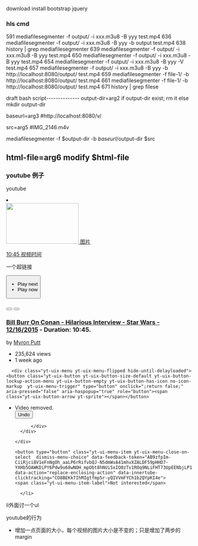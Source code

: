 download install bootstrap jquery



### hls cmd
  591  mediafilesegmenter -f output/ -i xxx.m3u8 -B yyy test.mp4
  636  mediafilesegmenter -f output/ -i xxx.m3u8 -B yyy -b output test.mp4
  638  history | grep mediafilesegmenter
  639  mediafilesegmenter -f output/ -i xxx.m3u8 -B yyy test.mp4
  650  mediafilesegmenter -f output/ -i xxx.m3u8 -B yyy test.mp4
  654  mediafilesegmenter -f output/ -i xxx.m3u8 -B yyy -V test.mp4
  657  mediafilesegmenter -f output/ -i xxx.m3u8 -B yyy -b http://localhost:8080/output/  test.mp4
  659  mediafilesegmenter -f file-1/  -b http://localhost:8080/output/  test.mp4
  661  mediafilesegmenter -f file-1/  -b http://localhost:8080/output/  test.mp4
  671  history | grep filese


draft bash script--------------
output-dir=arg2
if output-dir exist; rm it
else mkdir output-dir

baseurl=arg3   #http://localhost:8080/v/

src=arg5  #IMG_2146.m4v

mediafilesegmenter -f $output-dir  -b $baseurl/$output-dir  $src

html-file=arg6
modify $html-file
-----------

### youtube 例子
youtube
<li class="yt-shelf-grid-item"><div class="yt-lockup yt-lockup-grid yt-lockup-video clearfix" data-context-item-id="PagVwAI9jao" data-visibility-tracking="CO4BEJQ1GAAiEwiC1-anmv7JAhVWYVgKHVvZBikojh5Aqpv2kYC4hdQ9"><div class="yt-lockup-dismissable"><div class="yt-lockup-thumbnail contains-addto">


<a aria-hidden="true" href="/watch?v=PagVwAI9jao" class="yt-uix-sessionlink        spf-link " data-sessionlink="itct=CO4BEJQ1GAAiEwiC1-anmv7JAhVWYVgKHVvZBikojh4yCmctaGlnaC1yZWM">
<div class="yt-thumb video-thumb">
<span class="yt-thumb-simple">
<img src="//i.ytimg.com/vi_webp/PagVwAI9jao/mqdefault.webp" alt="" width="196" height="110">  图片
</span>
</div>

<span class="video-time" aria-hidden="true">10:45</span>   视频时间

</a>  一个超链接

  <span class="thumb-menu dark-overflow-action-menu video-actions">
    <button class="yt-uix-button-reverse flip addto-watch-queue-menu spf-nolink hide-until-delayloaded yt-uix-button yt-uix-button-dark-overflow-action-menu yt-uix-button-size-default yt-uix-button-has-icon no-icon-markup yt-uix-button-empty" type="button" aria-haspopup="true" aria-expanded="false" onclick=";return false;"><span class="yt-uix-button-arrow yt-sprite"></span><ul class="watch-queue-thumb-menu yt-uix-button-menu yt-uix-button-menu-dark-overflow-action-menu hid"><li role="menuitem" class="overflow-menu-choice addto-watch-queue-menu-choice addto-watch-queue-play-next yt-uix-button-menu-item" data-action="play-next" onclick=";return false;" data-video-ids="PagVwAI9jao"><span class="addto-watch-queue-menu-text">Play next</span></li><li role="menuitem" class="overflow-menu-choice addto-watch-queue-menu-choice addto-watch-queue-play-now yt-uix-button-menu-item" data-action="play-now" onclick=";return false;" data-video-ids="PagVwAI9jao"><span class="addto-watch-queue-menu-text">Play now</span></li></ul></button>
  </span>


  <button class="yt-uix-button yt-uix-button-size-small yt-uix-button-default yt-uix-button-empty yt-uix-button-has-icon no-icon-markup addto-button video-actions spf-nolink hide-until-delayloaded addto-watch-later-button yt-uix-tooltip" type="button" onclick=";return false;" role="button" title="Watch Later" data-video-ids="PagVwAI9jao"></button>
  <button class="yt-uix-button yt-uix-button-size-small yt-uix-button-default yt-uix-button-empty yt-uix-button-has-icon no-icon-markup addto-button addto-queue-button video-actions spf-nolink hide-until-delayloaded addto-tv-queue-button yt-uix-tooltip" type="button" onclick=";return false;" title="Queue" data-video-ids="PagVwAI9jao" data-style="tv-queue"></button>
</div><div class="yt-lockup-content"><h3 class="yt-lockup-title contains-action-menu">
<a href="/watch?v=PagVwAI9jao" class="yt-uix-sessionlink  yt-ui-ellipsis yt-ui-ellipsis-2       spf-link " data-sessionlink="itct=CO4BEJQ1GAAiEwiC1-anmv7JAhVWYVgKHVvZBikojh4yCmctaGlnaC1yZWM" title="Bill Burr On Conan - Hilarious Interview - Star Wars - 12/16/2015" aria-describedby="description-id-292184" dir="ltr">Bill Burr On Conan - Hilarious Interview - Star Wars - 12/16/2015</a><span class="accessible-description" id="description-id-292184"> - Duration: 10:45.</span></h3><div class="yt-lockup-byline">by <a href="/user/reddevilan222" class="yt-uix-sessionlink g-hovercard      spf-link " data-ytid="UC6EGkZqfzH8wIky1O2FzZSQ" data-sessionlink="itct=CO4BEJQ1GAAiEwiC1-anmv7JAhVWYVgKHVvZBikojh4">Myron Putt</a></div><div class="yt-lockup-meta"><ul class="yt-lockup-meta-info"><li>235,624 views</li><li>1 week ago</li></ul></div>  <div class="yt-uix-menu-container yt-lockup-action-menu">
    
      <div class="yt-uix-menu yt-uix-menu-flipped hide-until-delayloaded">  <button class="yt-uix-button yt-uix-button-size-default yt-uix-button-lockup-action-menu yt-uix-button-empty yt-uix-button-has-icon no-icon-markup  yt-uix-menu-trigger" type="button" onclick=";return false;" aria-pressed="false" aria-haspopup="true" role="button"><span class="yt-uix-button-arrow yt-sprite"></span></button>
<div class="yt-uix-menu-content yt-ui-menu-content yt-uix-menu-content-hidden" role="menu">  <ul>
      <li role="menuitem">
                <div class="service-endpoint-action-container hid">
                <div class="service-endpoint-replace-enclosing-action-notification hid">
          <div class="replace-enclosing-action-message">
            Video removed.
          </div>
          <div class="replace-enclosing-action-options">
                <button class="yt-uix-button yt-uix-button-size-default yt-uix-button-link undo-replace-action" type="button" onclick=";return false;" data-feedback-token="AB9zfpJsKANdZW4yMO5DIov2ZXbbieLU6VAKHkvAj1zzUNxz5dEPI8gJshIfjfvnMO-BRJoIdvh3EzJln_LheniTMubUtMfYgQjFR9am_Ll-BFlUzR_7WqyumxjZfBGMyDMhkHPvzA9Y"><span class="yt-uix-button-content">Undo</span></button>

          </div>
      </div>

    </div>

    <button type="button" class="yt-ui-menu-item yt-uix-menu-close-on-select  dismiss-menu-choice" data-feedback-token="AB9zfpIm-CiiRjci8V1eFnNgOh_aaLP6rRifvbQJ-N5dmWvA41mhvXZALDF59pHHD7-YXHb5OAWKDiPY6Pdw9o68wNOH_mpObt8hNUi5xIO0zTv1ROq9NLiFHT73UpEENbjLP1RMDRdH" data-action="replace-enclosing-action" data-innertube-clicktracking="CO8BEKk7IhMIgtfmp5r-yQIVVmFYCh1b2QYpKI4e">
    <span class="yt-ui-menu-item-label">Not interested</span>
  </button>


      </li>
  </ul>
</div></div>
  </div>
</div></div><div class="yt-lockup-notifications-container hid"></div></div></li>

li外面讨一个ul


youtube的行为
- 增加一点页面的大小，每个视频的图片大小是不变的；只是增加了两步的margin
